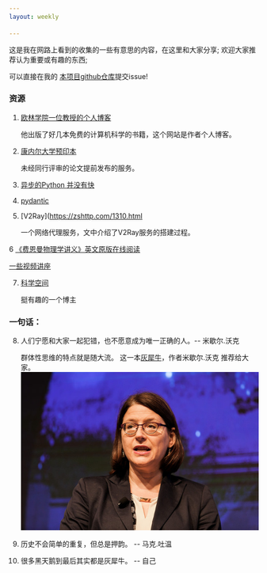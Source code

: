 ```yaml
---
layout: weekly

---  
```


这是我在网路上看到的收集的一些有意思的内容，在这里和大家分享; 欢迎大家推荐认为重要或有趣的东西; 

可以直接在我的 [本项目github仓库](www.github.com/jialigit/myblog)提交issue!

### 资源
1. [欧林学院一位教授的个人博客](https://www.allendowney.com/blog/)

	他出版了好几本免费的计算机科学的书籍，这个网站是作者个人博客。


2. [康内尔大学预印本](https://arxiv.org)
	
	未经同行评审的论文提前发布的服务。
	

3. [异步的Python 并没有快](http://calpaterson.com/async-python-is-not-faster.html)


4. [pydantic](https://pydantic-docs.helpmanual.io/)

5. [V2Ray](https://zshttp.com/1310.html  
   
   一个网络代理服务，文中介绍了V2Ray服务的搭建过程。
  
6 [《费恩曼物理学讲义》英文原版在线阅读](https://www.feynmanlectures.caltech.edu/)   

  [一些视频讲座](https://www.spaces.ac.cn/category/Resources/2/)  

7. [科学空间](https://www.spaces.ac.cn/)	 
   
   挺有趣的一个博主
   
   
### 一句话：

8. 人们宁愿和大家一起犯错，也不愿意成为唯一正确的人。-- 米歇尔.沃克

   群体性思维的特点就是随大流。
   这一本[灰犀牛](https://book.douban.com/subject/26961851/)，作者米歇尔.沃克
   推荐给大家。
   ![](weekly-03_files/1.jpg)
   
9. 历史不会简单的重复，但总是押韵。 -- 马克.吐温

10. 很多黑天鹅到最后其实都是灰犀牛。 -- 自己

	